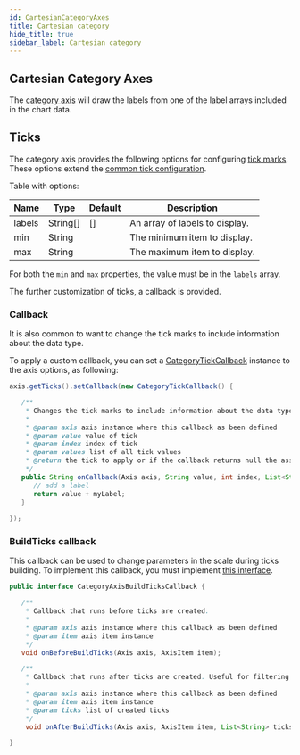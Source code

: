 ```yaml
---
id: CartesianCategoryAxes
title: Cartesian category
hide_title: true
sidebar_label: Cartesian category
---
```

## Cartesian Category Axes

The [category axis](http://www.pepstock.org/Charba/3.3/org/pepstock/charba/client/configuration/CartesianCategoryAxis.html) will draw the labels from one of the label arrays included in the chart data.

## Ticks

The category axis provides the following options for configuring [tick marks](http://www.pepstock.org/Charba/3.3/org/pepstock/charba/client/configuration/CartesianCategoryTick.html). These options extend the [common tick configuration](CartesianAxes#tick-configuration).

Table with options:

| Name | Type | Default | Description
| -----| ---- | --------| -----------
| labels | String[] | [] | An array of labels to display.
| min | String |  | The minimum item to display.
| max | String |  | The maximum item to display.

For both the `min` and `max` properties, the value must be in the `labels` array.

The further customization of ticks, a callback is provided.

### Callback

It is also common to want to change the tick marks to include information about the data type. 

To apply a custom callback, you can set a [CategoryTickCallback](http://www.pepstock.org/Charba/3.3/org/pepstock/charba/client/callbacks/CategoryTickCallback.html) instance to the axis options, as following:

```java
axis.getTicks().setCallback(new CategoryTickCallback() {

   /**
    * Changes the tick marks to include information about the data type.
    * 
    * @param axis axis instance where this callback as been defined
    * @param value value of tick
    * @param index index of tick
    * @param values list of all tick values
    * @return the tick to apply or if the callback returns null the associated grid line will be hidden.
    */
   public String onCallback(Axis axis, String value, int index, List<String> values){
      // add a label
      return value + myLabel;
   }
         
});
```

### BuildTicks callback

This callback can be used to change parameters in the scale during ticks building. To implement this callback, you must implement [this interface](http://www.pepstock.org/Charba/3.3/org/pepstock/charba/client/callbacks/CategoryAxisBuildTicksCallback.html). 

```java
public interface CategoryAxisBuildTicksCallback {

   /**
    * Callback that runs before ticks are created.
    * 
    * @param axis axis instance where this callback as been defined
    * @param item axis item instance
    */
   void onBeforeBuildTicks(Axis axis, AxisItem item);

   /**
    * Callback that runs after ticks are created. Useful for filtering ticks.
    * 
    * @param axis axis instance where this callback as been defined
    * @param item axis item instance
    * @param ticks list of created ticks
    */
    void onAfterBuildTicks(Axis axis, AxisItem item, List<String> ticks);

}
```
